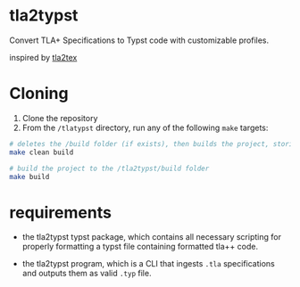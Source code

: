 # tla2typst
Convert TLA+ Specifications to Typst code with customizable profiles. 

inspired by [tla2tex](https://github.com/hengxin/tla2tex)

# Cloning
1. Clone the repository
2. From the `/tlatypst` directory, run any of the following `make` targets: 
```bash
# deletes the /build folder (if exists), then builds the project, storing it in the /tla2typst/build folder 
make clean build

# build the project to the /tla2typst/build folder
make build
```

# requirements
- the tla2typst typst package, which contains all necessary scripting for 
properly formatting a typst file containing formatted tla++ code.

- the tla2typst program, which is a CLI that ingests `.tla` specifications and outputs them as valid `.typ` file. 



